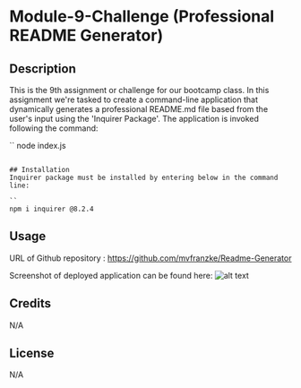 # Module-9-Challenge (Professional README Generator)
## Description
This is the 9th assignment or challenge for our bootcamp class. In this assignment we're tasked to create a command-line application that dynamically generates a professional README.md file based from the user's input using the 'Inquirer Package'. The application is invoked following the command: 

``
node index.js
```

## Installation
Inquirer package must be installed by entering below in the command line:

``
npm i inquirer @8.2.4
```

## Usage

URL of Github repository : https://github.com/mvfranzke/Readme-Generator

Screenshot of deployed application can be found here: ![alt text](./deployed%20page.jpg)

## Credits
N/A

## License
N/A
